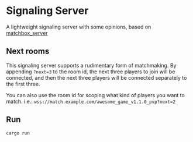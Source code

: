 # Signaling Server

A lightweight signaling server with some opinions, based on
[matchbox_server](https://github.com/johanhelsing/matchbox/tree/main/matchbox_server)

## Next rooms

This signaling server supports a rudimentary form of matchmaking. By appending
`?next=3` to the room id, the next three players to join will be connected, and
then the next three players will be connected separately to the first three.

You can also use the room id for scoping what kind of players you want to match.
i.e.: `wss://match.example.com/awesome_game_v1.1.0_pvp?next=2`

## Run

```sh
cargo run
```
